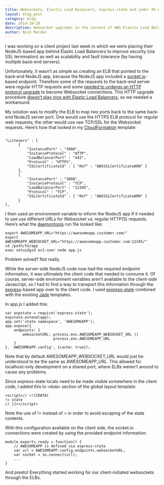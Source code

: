 ```yaml
---
title: Websockets, Elastic Load Balancers, express-state and jade! Oh my!
layout: blog_post
category: blog
date: 2014-10-20
description: Websocket upgrades in the context of AWS Elastic Load Balancers
author: Nick Marden
---
```


I was working on a client project last week in which we were placing their NodeJS-based app behind Elastic Load Balancers to improve security (via SSL termination) as well as scalability and fault tolerance (by having multiple back-end servers).

Unfortunately, it wasn’t as simple as creating an ELB that pointed to the back-end NodeJS app, because the NodeJS app included a [socket.io](http://socket.io/)-based endpoint. Therefore some of the requests to the back-end server were regular HTTP requests and some [needed to undergo an HTTP protocol upgrade](http://en.wikipedia.org/wiki/WebSocket#WebSocket_protocol_handshake) to become Websocket connections. This HTTP upgrade procedure [doesn’t play nice with Elastic Load Balancers](http://stackoverflow.com/questions/9184895/how-do-you-get-amazons-elb-with-https-ssl-to-work-with-web-sockets), so we needed a workaround.

My solution was to modify the ELB to map two ports back to the same back-end NodeJS server port. One would use the HTTPS ELB protocol for regular web requests; the other would use raw TCP/SSL for the Websocket requests. Here’s how that looked in my [CloudFormation](http://aws.amazon.com/cloudformation/) template:

```

"Listeners" : [
      {
          "InstancePort" : "3000",
          "InstanceProtocol" : "HTTP",
          "LoadBalancerPort" : "443",
          "Protocol" : "HTTPS",
          "SSLCertificateId" : { "Ref" : "AWSSSLCertificateARN" }
      },
      {
          "InstancePort" : "3000",
          "InstanceProtocol" : "TCP",
          "LoadBalancerPort" : "12345",
          "Protocol" : "TCP",
          "SSLCertificateId" : { "Ref" : "AWSSSLCertificateARN" }
      }
],
```

I then used an environment variable to inform the NodeJS app if it needed to use use different URLs for Websocket vs. regular HTTP(S) requests. Here’s what the [daemontools](http://cr.yp.to/daemontools.html) run file looked like:


```
export AWESOMEAPP_URL="https://awesomeapp.customer.com/"
export AWESOMEAPP_WEBSOCKET_URL="https://awesomeapp.customer.com:12345/"
cd /path/to/app
exec setuidgid ec2-user node app.js
```

Problem solved? Not really.

While the server-side NodeJS code now had the required endpoint information, it was ultimately the client code that needed to consume it. Of course, server-side environment variables aren’t available to the client-side Javascript, so I had to find a way to transport this information through the [express](http://expressjs.com/)-based app over to the client code. I used [express-state](https://github.com/yahoo/express-state) combined with the existing [Jade](http://jade-lang.com/) templates.

In app.js I added this:

```
var expstate = require('express-state');
expstate.extend(app);
app.set('state namespace', 'AWESOMEAPP');
app.expose({
    endpoints: {
        websocketURL: process.env.AWESOMEAPP_WEBSOCKET_URL ||
                      process.env.AWESOMEAPP_URL
    }
}, 'AWESOMEAPP.config', {cache: true});
```

Note that by default AWESOMEAPP_WEBSOCKET_URL would just be understood to be the same as AWESOMEAPP_URL. This allowed for localhost-only development on a shared port, where ELBs weren’t around to cause any problems.

Since express-state locals need to be made visible somewhere in the client code, I added this to `<HEAD>` section of the global layout template:

```
<script>// <![CDATA[
!= state
// ]]></script>
```

Note the use of != instead of = in order to avoid escaping of the state contents.

With this configuration available on the client side, the socket.io connections were created by using the provided endpoint information:

```
module.exports.ready = function() {
    // AWESOMEAPP is defined via express-state
    var url = AWESOMEAPP.config.endpoints.websocketURL;
    var socket = io.connect(url);
    ...
}
```

And presto! Everything started working for our client-initiated websockets through the ELBs.
